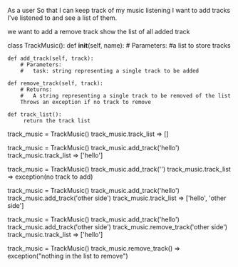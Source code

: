 As a user
So that I can keep track of my music listening
I want to add tracks I've listened to and see a list of them.

we want to add a remove track
show the list of all added track



class TrackMusic():
    def __init__(self, name):
        # Parameters:
        #a list to store tracks

    def add_track(self, track):
        # Parameters:
        #   task: string representing a single track to be added

    def remove_track(self, track):
        # Returns:
        #   A string representing a single track to be removed of the list
        Throws an exception if no track to remove

    def track_list():
         return the track list


track_music = TrackMusic()
track_music.track_list => []


track_music = TrackMusic()
track_music.add_track('hello')
track_music.track_list => ['hello']

track_music = TrackMusic()
track_music.add_track('')
track_music.track_list => exception(no track to add)

track_music = TrackMusic()
track_music.add_track('hello')
track_music.add_track('other side')
track_music.track_list => ['hello', 'other side']


track_music = TrackMusic()
track_music.add_track('hello')
track_music.add_track('other side')
track_music.remove_track('other side')
track_music.track_list => ['hello']

track_music = TrackMusic()
track_music.remove_track() => exception("nothing in the list to remove")
